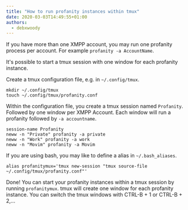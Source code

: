 ```yaml
---
title: "How to run profanity instances within tmux"
date: 2020-03-03T14:49:55+01:00
authors:
  - debxwoody 
---
```


If you have more than one XMPP account, you may run one profanity process per
account. For example `profanity -a AccountName`.

It's possible to start a tmux session with one window for each
profanity instance.

Create a tmux configuration file, e.g. in `~/.config/tmux`.

	mkdir ~/.config/tmux
	touch ~/.config/tmux/profanity.conf

Within the configuration file, you create a tmux session named `Profanity`.
Followed by one window per XMPP Account. Each window will run a profanity
followed by `-a accountname`.

	session-name Profanity
	neww -n "Private" profanity -a private 
	neww -n "Work" profanity -a work
	neww -n "Movim" profanity -a Movim

If you are using bash, you may like to define a alias in `~/.bash_aliases`.

	alias profanitymux='tmux new-session "tmux source-file ~/.config/tmux/profanity.conf"'

Done! You can start your profanity instances within a tmux session by running
`profanitymux`. tmux will create one window for each profanity instance. You can
switch the
tmux windows with CTRL-B + 1 or CTRL-B + 2,...


